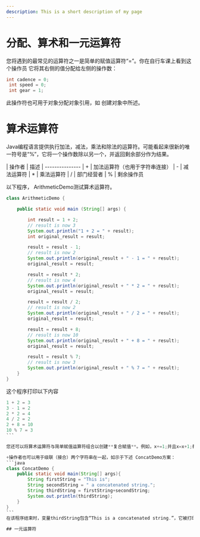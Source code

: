 ```yaml
---
description: This is a short description of my page
---
```

# 分配、算术和一元运算符

您将遇到的最常见的运算符之一是简单的赋值运算符“=”。你在自行车课上看到这个操作员 它将其右侧的值分配给左侧的操作数：
```java
int cadence = 0;
 int speed = 0;
 int gear = 1;
```

此操作符也可用于对象分配对象引用，如 创建对象中所述。

# 算术运算符
Java编程语言提供执行加法，减法，乘法和除法的运算符。可能看起来很新的唯一符号是“%”，它将一个操作数除以另一个，并返回剩余部分作为结果。

| 操作者	| 描述
| ---------------
| +	| 加法运算符（也用于字符串连接）
| -	| 减法运算符
| *	| 乘法运算符
| /	| 部门经营者
| %	| 剩余操作员

以下程序， ArithmeticDemo测试算术运算符。

```java
class ArithmeticDemo {

    public static void main (String[] args) {

        int result = 1 + 2;
        // result is now 3
        System.out.println("1 + 2 = " + result);
        int original_result = result;

        result = result - 1;
        // result is now 2
        System.out.println(original_result + " - 1 = " + result);
        original_result = result;

        result = result * 2;
        // result is now 4
        System.out.println(original_result + " * 2 = " + result);
        original_result = result;

        result = result / 2;
        // result is now 2
        System.out.println(original_result + " / 2 = " + result);
        original_result = result;

        result = result + 8;
        // result is now 10
        System.out.println(original_result + " + 8 = " + result);
        original_result = result;

        result = result % 7;
        // result is now 3
        System.out.println(original_result + " % 7 = " + result);
    }
}

```

这个程序打印以下内容
````java
1 + 2 = 3
3 - 1 = 2
2 * 2 = 4
4 / 2 = 2
2 + 8 = 10
10 % 7 = 3
```

您还可以将算术运算符与简单赋值运算符组合以创建**复合赋值**。例如，x+=1;并且x=x+1;都将值增加x1。

+操作者也可以用于级联（接合）两个字符串在一起，如示于下述 ConcatDemo方案：
```java
class ConcatDemo {
    public static void main(String[] args){
        String firstString = "This is";
        String secondString = " a concatenated string.";
        String thirdString = firstString+secondString;
        System.out.println(thirdString);
    }
}
```
在该程序结束时，变量thirdString包含“This is a concatenated string.”，它被打印到标准输出。

## 一元运算符